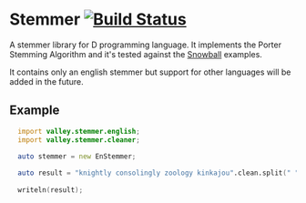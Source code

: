 # Stemmer [![Build Status](https://travis-ci.org/gedaiu/stemmer.svg?branch=master)](https://travis-ci.org/gedaiu/stemmer)


A stemmer library for D programming language. It implements the Porter Stemming Algorithm and it's tested against the 
[Snowball](http://snowball.tartarus.org/algorithms/porter/stemmer.html) examples.

It contains only an english stemmer but support for other languages will be added  in the future.

## Example

```d
  import valley.stemmer.english;
  import valley.stemmer.cleaner;

  auto stemmer = new EnStemmer;
  
  auto result = "knightly consolingly zoology kinkajou".clean.split(" ").map!(a => stem.get(a)).array;
  
  writeln(result);
```
